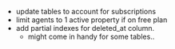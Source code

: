 - update tables to account for subscriptions
- limit agents to 1 active property if on free plan
- add partial indexes for deleted_at column.
    - might come in handy for some tables..